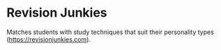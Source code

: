 # Revision Junkies
 Matches students with study techniques that suit their personality types (https://revisionjunkies.com).
